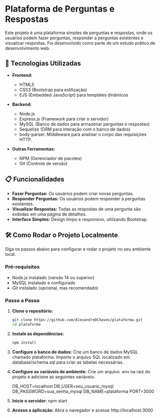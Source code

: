 # Plataforma de Perguntas e Respostas

Este projeto é uma plataforma simples de perguntas e respostas, onde os usuários podem fazer perguntas, responder a perguntas existentes e visualizar respostas. Foi desenvolvido como parte de um estudo prático de desenvolvimento web.

## 🚀 Tecnologias Utilizadas

- **Frontend:**
  - HTML5
  - CSS3 (Bootstrap para estilização)
  - EJS (Embedded JavaScript) para templates dinâmicos

- **Backend:**
  - Node.js
  - Express.js (Framework para criar o servidor)
  - MySQL (Banco de dados para armazenar perguntas e respostas)
  - Sequelize (ORM para interação com o banco de dados)
  - body-parser: Middleware para analisar o corpo das requisições HTTP.

- **Outras Ferramentas:**
  - NPM (Gerenciador de pacotes)
  - Git (Controle de versão)

## 📋 Funcionalidades

- **Fazer Perguntas:** Os usuários podem criar novas perguntas.
- **Responder Perguntas:** Os usuários podem responder a perguntas existentes.
- **Visualizar Respostas:** Todas as respostas de uma pergunta são exibidas em uma página de detalhes.
- **Interface Simples:** Design limpo e responsivo, utilizando Bootstrap.

## 🛠️ Como Rodar o Projeto Localmente

Siga os passos abaixo para configurar e rodar o projeto no seu ambiente local.

### Pré-requisitos

- Node.js instalado (versão 14 ou superior)
- MySQL instalado e configurado
- Git instalado (opcional, mas recomendado)

### Passo a Passo

1. **Clone o repositório:**
   ```bash
   git clone https://github.com/AlexandreDChaves/plataforma.git
   cd plataforma

2. **Instale as dependências:**
   ```bash
   npm install

3. **Configure o banco de dados:**
    Crie um banco de dados MySQL chamado plataforma.
    Importe o arquivo SQL localizado em database/schema.sql para criar as tabelas necessárias.

4. **Configure as variáveis de ambiente:**
    Crie um arquivo .env na raiz do projeto e adicione as seguintes variáveis:

    DB_HOST=localhost
    DB_USER=seu_usuario_mysql
    DB_PASSWORD=sua_senha_mysql
    DB_NAME=plataforma
    PORT=3000

5. **Inicie o servidor:**
    npm start

6. **Acesse a aplicação:**
    Abra o navegador e acesse http://localhost:3000
